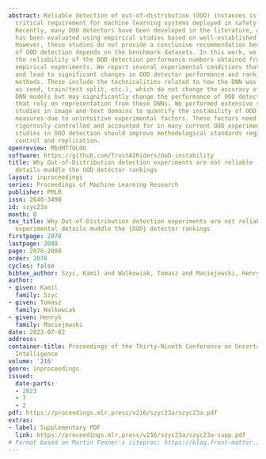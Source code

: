 ```yaml
---
abstract: Reliable detection of out-of-distribution (OOD) instances is becoming a
  critical requirement for machine learning systems deployed in safety-critical applications.
  Recently, many OOD detectors have been developed in the literature, and their performance
  has been evaluated using empirical studies based on well-established benchmark datasets.
  However, these studies do not provide a conclusive recommendation because the performance
  of OOD detection depends on the benchmark datasets. In this work, we want to question
  the reliability of the OOD detection performance numbers obtained from many of these
  empirical experiments. We report several experimental conditions that are not controlled
  and lead to significant changes in OOD detector performance and rankings of OOD
  methods. These include the technicalities related to how the DNN was trained (such
  as seed, train/test split, etc.), which do not change the accuracy of closed-set
  DNN models but may significantly change the performance of OOD detection methods
  that rely on representation from these DNNs. We performed extensive sensitivity
  studies in image and text domains to quantify the instability of OOD performance
  measures due to unintuitive experimental factors. These factors need to be more
  rigorously controlled and accounted for in many current OOD experiments. Experimental
  studies in OOD detection should improve methodological standards regarding experiment
  control and replication.
openreview: MbdMT7UL0U
software: https://github.com/TrustAIRiders/OoD-instability
title: Why Out-of-Distribution detection experiments are not reliable - subtle experimental
  details muddle the OOD detector rankings
layout: inproceedings
series: Proceedings of Machine Learning Research
publisher: PMLR
issn: 2640-3498
id: szyc23a
month: 0
tex_title: Why Out-of-Distribution detection experiments are not reliable - subtle
  experimental details muddle the {OOD} detector rankings
firstpage: 2078
lastpage: 2088
page: 2078-2088
order: 2078
cycles: false
bibtex_author: Szyc, Kamil and Walkowiak, Tomasz and Maciejewski, Henryk
author:
- given: Kamil
  family: Szyc
- given: Tomasz
  family: Walkowiak
- given: Henryk
  family: Maciejewski
date: 2023-07-02
address:
container-title: Proceedings of the Thirty-Nineth Conference on Uncertainty in Artificial
  Intelligence
volume: '216'
genre: inproceedings
issued:
  date-parts:
  - 2023
  - 7
  - 2
pdf: https://proceedings.mlr.press/v216/szyc23a/szyc23a.pdf
extras:
- label: Supplementary PDF
  link: https://proceedings.mlr.press/v216/szyc23a/szyc23a-supp.pdf
# Format based on Martin Fenner's citeproc: https://blog.front-matter.io/posts/citeproc-yaml-for-bibliographies/
---
```

